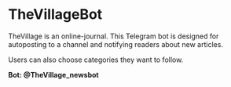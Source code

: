 # TheVillageBot
TheVillage is an online-journal. This Telegram bot is designed for autoposting to a channel and notifying readers about new articles.

Users can also choose categories they want to follow.

**Bot: @TheVillage_newsbot**
